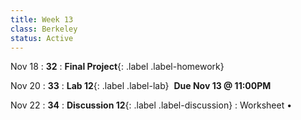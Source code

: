 ```yaml
---
title: Week 13
class: Berkeley
status: Active
---
```

Nov 18
: **32**
: **Final Project**{: .label .label-homework} 


Nov 20
: **33**
: **Lab 12**{: .label .label-lab}  &nbsp;**Due Nov 13 @ 11:00PM**

Nov 22
: **34** 
: **Discussion 12**{: .label .label-discussion}
  : Worksheet &#8226; 
  <!--[Solutions](./assignments/disc01-sols.pdf) -->
